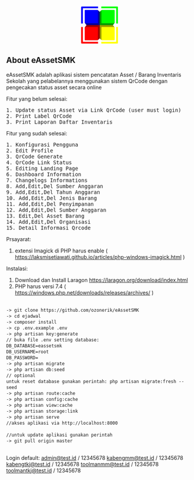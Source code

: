 <p align="center">
<img src="public/img/logo.png" width="100">
</p>

## About eAssetSMK

eAssetSMK adalah aplikasi sistem pencatatan Asset / Barang Inventaris Sekolah yang pelabelannya menggunakan sistem QrCode dengan pengecakan status asset secara online

Fitur yang belum selesai:
<pre>
1. Update status Asset via Link QrCode (user must login)
2. Print Label QrCode
3. Print Laporan Daftar Inventaris
</pre>

Fitur yang sudah selesai:
<pre>
1. Konfigurasi Pengguna
2. Edit Profile
3. QrCode Generate
4. QrCode Link Status
5. Editing Landing Page
6. Dashboard Information
7. Changelogs Informations
8. Add,Edit,Del Sumber Anggaran
9. Add,Edit,Del Tahun Anggaran
10. Add,Edit,Del Jenis Barang
11. Add,Edit,Del Penyimpanan
12. Add,Edit,Del Sumber Anggaran
13. Edit,Del Asset Barang
14. Add,Edit,Del Organisasi
15. Detail Informasi Qrcode
</pre>

Prsayarat:
1. extensi Imagick di PHP harus enable ( https://laksmisetiawati.github.io/articles/php-windows-imagick.html )

Instalasi:
1. Download dan Install Laragon https://laragon.org/download/index.html
2. PHP harus versi 7.4 ( https://windows.php.net/downloads/releases/archives/ )
<pre>
<code>
-> git clone https://github.com/ozonerik/eAssetSMK
-> cd ejadwal
-> composer install
-> cp .env.example .env
-> php artisan key:generate
// buka file .env setting database:
DB_DATABASE=eassetsmk
DB_USERNAME=root
DB_PASSWORD=
-> php artisan migrate
-> php artisan db:seed
// optional
untuk reset database gunakan perintah: php artisan migrate:fresh --seed
-> php artisan route:cache
-> php artisan config:cache
-> php artisan view:cache
-> php artisan storage:link
-> php artisan serve
//akses aplikasi via http://localhost:8000

//untuk update aplikasi gunakan perintah
-> git pull origin master
</code>
</pre>
Login default:
admin@test.id / 12345678
kabengmm@test.id / 12345678
kabengtkj@test.id / 12345678
toolmanmm@test.id / 12345678
toolmantkj@test.id / 12345678
